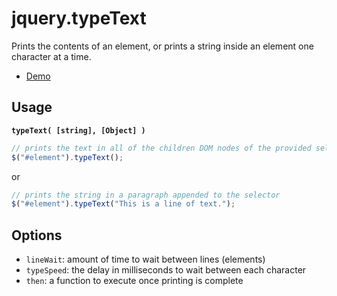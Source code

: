 # jquery.typeText
Prints the contents of an element, or prints a string inside an element one character at a time.

- [Demo](http://codepen.io/Lane/full/MKBPPV/)

## Usage

**`typeText( [string], [Object] )`**

```javascript
// prints the text in all of the children DOM nodes of the provided selector
$("#element").typeText();
```

or

```javascript
// prints the string in a paragraph appended to the selector
$("#element").typeText("This is a line of text.");
```

## Options

  - `lineWait`: amount of time to wait between lines (elements)
  - `typeSpeed`: the delay in milliseconds to wait between each character
  - `then`: a function to execute once printing is complete

